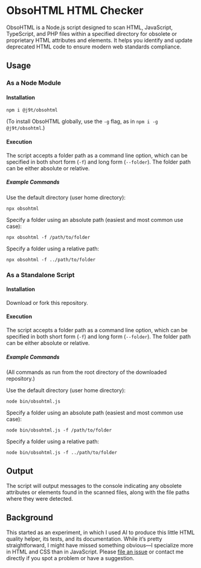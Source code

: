 # ObsoHTML HTML Checker

ObsoHTML is a Node.js script designed to scan HTML, JavaScript, TypeScript, and PHP files within a specified directory for obsolete or proprietary HTML attributes and elements. It helps you identify and update deprecated HTML code to ensure modern web standards compliance.

## Usage

### As a Node Module

#### Installation

```console
npm i @j9t/obsohtml
```

(To install ObsoHTML globally, use the `-g` flag, as in `npm i -g @j9t/obsohtml`.)

#### Execution

The script accepts a folder path as a command line option, which can be specified in both short form (`-f`) and long form (`--folder`). The folder path can be either absolute or relative.

##### Example Commands

Use the default directory (user home directory):

```console
npx obsohtml
```

Specify a folder using an absolute path (easiest and most common use case):

```console
npx obsohtml -f /path/to/folder
```

Specify a folder using a relative path:

```console
npx obsohtml -f ../path/to/folder
```

### As a Standalone Script

#### Installation

Download or fork this repository.

#### Execution

The script accepts a folder path as a command line option, which can be specified in both short form (`-f`) and long form (`--folder`). The folder path can be either absolute or relative.

##### Example Commands

(All commands as run from the root directory of the downloaded repository.)

Use the default directory (user home directory):

```console
node bin/obsohtml.js
```

Specify a folder using an absolute path (easiest and most common use case):

```console
node bin/obsohtml.js -f /path/to/folder
```

Specify a folder using a relative path:

```console
node bin/obsohtml.js -f ../path/to/folder
```

## Output

The script will output messages to the console indicating any obsolete attributes or elements found in the scanned files, along with the file paths where they were detected.

## Background

This started as an experiment, in which I used AI to produce this little HTML quality helper, its tests, and its documentation. While it’s pretty straightforward, I might have missed something obvious—I specialize more in HTML and CSS than in JavaScript. Please [file an issue](https://github.com/j9t/obsohtml/issues) or contact me directly if you spot a problem or have a suggestion.